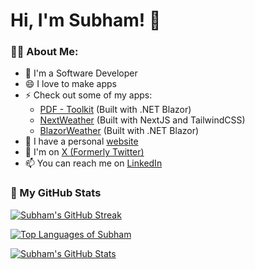 # Hi, I'm Subham! 👋

### 👨‍💻 About Me:
- 🔭 I'm a Software Developer
- 😄 I love to make apps
- ⚡ Check out some of my apps:
    - [PDF - Toolkit](https://blazor-pdftoolkit.subhamk.com) (Built with .NET Blazor)
    - [NextWeather](https://next-weather.subhamk.com) (Built with NextJS and TailwindCSS)
    - [BlazorWeather](https://blazor-weather.subhamk.com) (Built with .NET Blazor)
- 🌱 I have a personal [website](https://www.subhamk.com)
- 💬 I'm on [X (Formerly Twitter)](https://twitter.com/SubhamK108)
- 📫 You can reach me on [LinkedIn](https://www.linkedin.com/in/subham-karmakar-96024b200/)
<!-- - 👯 I’m looking to collaborate on ... -->
<!-- - 🤔 I’m looking for help with ... -->

### 🚀 My GitHub Stats
[![Subham's GitHub Streak](https://github-readme-streak-stats.herokuapp.com/?user=SubhamK108&theme=dark "Subham's GitHub Streak")](https://git.io/streak-stats)

[![Top Languages of Subham](https://github-readme-stats.vercel.app/api/top-langs/?username=SubhamK108&hide=html,css,scss&exclude_repo=SubhamK108.github.io,Weather-App&layout=compact&theme=dark "Top Languages of Subham")](https://github.com/anuraghazra/github-readme-stats)

[![Subham's GitHub Stats](https://github-readme-stats.vercel.app/api?username=SubhamK108&layout=compact&theme=dark "Subham's GitHub Stats")](https://github.com/anuraghazra/github-readme-stats)
